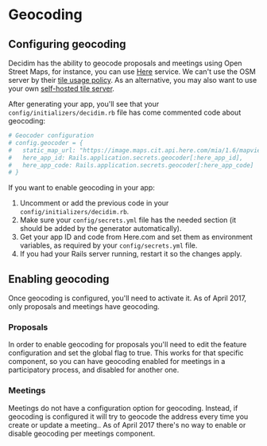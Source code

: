 # Geocoding

## Configuring geocoding

Decidim has the ability to geocode proposals and meetings using Open Street Maps, for instance, you can use [Here](http://here.com) service. We can't use the OSM server by their [tile usage policy](https://operations.osmfoundation.org/policies/tiles/). As an alternative, you may also want to use your own [self-hosted tile server](https://opentileserver.org/). 

After generating your app, you'll see that your `config/initializers/decidim.rb` file has come commented code about geocoding:

```ruby
# Geocoder configuration
# config.geocoder = {
#   static_map_url: "https://image.maps.cit.api.here.com/mia/1.6/mapview",
#   here_app_id: Rails.application.secrets.geocoder[:here_app_id],
#   here_app_code: Rails.application.secrets.geocoder[:here_app_code]
# }
```

If you want to enable geocoding in your app:

1. Uncomment or add the previous code in your `config/initializers/decidim.rb`.
1. Make sure your `config/secrets.yml` file has the needed section (it should be added by the generator automatically).
1. Get your app ID and code from Here.com and set them as environment variables, as required by your `config/secrets.yml` file.
1. If you had your Rails server running, restart it so the changes apply.

## Enabling geocoding

Once geocoding is configured, you'll need to activate it. As of April 2017, only proposals and meetings have geocoding.

### Proposals

In order to enable geocoding for proposals you'll need to edit the feature configuration and set the global flag to true. This works for that specific component, so you can have geocoding enabled for meetings in a participatory process, and disabled for another one.

### Meetings

Meetings do not have a configuration option for geocoding. Instead, if geocoding is configured it will try to geocode the address every time you create or update a meeting.. As of April 2017 there's no way to enable or disable geocoding per meetings component.
